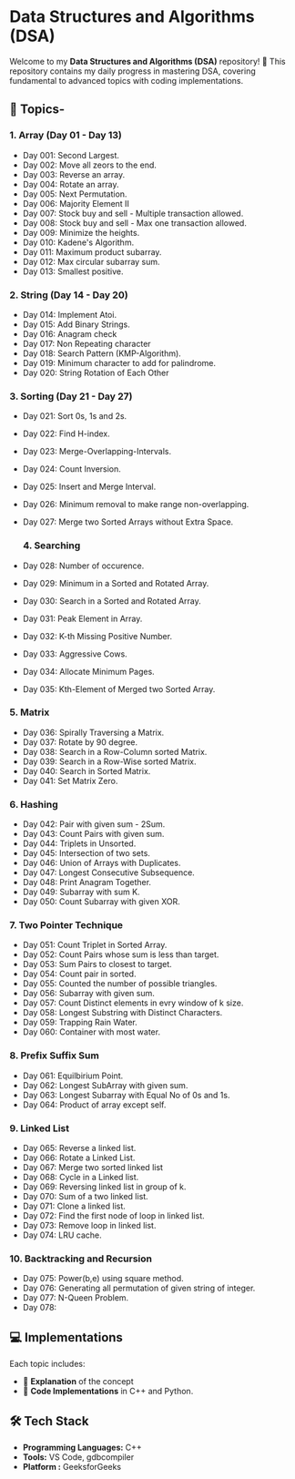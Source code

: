 # Data Structures and Algorithms (DSA)

Welcome to my **Data Structures and Algorithms (DSA)** repository! 🚀 This repository contains my daily progress in mastering DSA, covering fundamental to advanced topics with coding implementations.

## 📌 Topics-

### **1. Array (Day 01 - Day 13)**
- Day 001: Second Largest.
- Day 002: Move all zeors to the end.
- Day 003: Reverse an array.
- Day 004: Rotate an array.
- Day 005: Next Permutation.
- Day 006: Majority Element II
- Day 007: Stock buy and sell - Multiple transaction allowed.
- Day 008: Stock buy and sell - Max one transaction allowed.
- Day 009: Minimize the heights. 
- Day 010: Kadene's Algorithm.
- Day 011: Maximum product subarray.
- Day 012: Max circular subarray sum.
- Day 013: Smallest positive.


### **2. String (Day 14 - Day 20)**
- Day 014: Implement Atoi.
- Day 015: Add Binary Strings.
- Day 016: Anagram check
- Day 017: Non Repeating character
- Day 018: Search Pattern (KMP-Algorithm).
- Day 019: Minimum character to add for palindrome.
- Day 020: String Rotation of Each Other

### **3. Sorting (Day 21 - Day 27)**
- Day 021: Sort 0s, 1s and 2s.
- Day 022: Find H-index.
- Day 023: Merge-Overlapping-Intervals.
- Day 024: Count Inversion.
- Day 025: Insert and Merge Interval.
- Day 026: Minimum removal to make range non-overlapping.
- Day 027: Merge two Sorted Arrays without Extra Space.

  ### **4. Searching**
 - Day 028: Number of occurence.
 - Day 029: Minimum in a Sorted and Rotated Array.
 - Day 030: Search in a Sorted and Rotated Array.
 - Day 031: Peak Element in Array.
 - Day 032: K-th Missing Positive Number.
 - Day 033: Aggressive Cows.
 - Day 034: Allocate Minimum Pages.
 - Day 035: Kth-Element of Merged two Sorted Array.

  ### **5. Matrix**
  - Day 036: Spirally Traversing a Matrix.
  - Day 037: Rotate by 90 degree.
  - Day 038: Search in a Row-Column sorted Matrix.
  - Day 039: Search in a Row-Wise sorted Matrix.
  - Day 040: Search in Sorted Matrix.
  - Day 041: Set Matrix Zero.

  ### **6. Hashing**
  - Day 042: Pair with given sum - 2Sum.
  - Day 043: Count Pairs with given sum.
  - Day 044: Triplets in Unsorted.
  - Day 045: Intersection of two sets.
  - Day 046: Union of Arrays with Duplicates.
  - Day 047: Longest Consecutive Subsequence.
  - Day 048: Print Anagram Together.
  - Day 049: Subarray with sum K.
  - Day 050: Count Subarray with given XOR.

  
  ### **7. Two Pointer Technique**
  - Day 051: Count Triplet in Sorted Array.
  - Day 052: Count Pairs whose sum is less than target.
  - Day 053: Sum Pairs to closest to target.
  - Day 054: Count pair in sorted.
  - Day 055: Counted the number of possible triangles.
  - Day 056: Subarray with given sum.
  - Day 057: Count Distinct elements in evry window of k size.
  - Day 058: Longest Substring with Distinct Characters.
  - Day 059: Trapping Rain Water.
  - Day 060: Container with most water.

### **8. Prefix Suffix Sum**
  - Day 061: Equilbirium Point.
  - Day 062: Longest SubArray with given sum.
  - Day 063: Longest Subarray with Equal No of 0s and 1s.
  - Day 064: Product of array except self.

### **9. Linked List**
  - Day 065: Reverse a linked list.
  - Day 066: Rotate a Linked List.
  - Day 067: Merge two sorted linked list
  - Day 068: Cycle in a Linked list.
  - Day 069: Reversing linked list in group of k.
  - Day 070: Sum of a two linked list.
  - Day 071: Clone a linked list.
  - Day 072: Find the first node of loop in linked list.
  - Day 073: Remove loop in linked list.
  - Day 074: LRU cache.
    
### **10. Backtracking and Recursion**
  - Day 075: Power(b,e) using square method.
  - Day 076: Generating all permutation of given string of integer.
  - Day 077: N-Queen Problem.
  - Day 078:  





 


## 💻 Implementations
Each topic includes:
- 📄 **Explanation** of the concept
- 🔢 **Code Implementations** in C++ and Python.
  

## 🛠 Tech Stack
- **Programming Languages:** C++
- **Tools:** VS Code, gdbcompiler
- **Platform :** GeeksforGeeks
